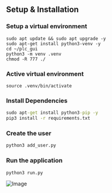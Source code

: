 ## Setup & Installation
### Setup a virtual environment
```
sudo apt update && sudo apt upgrade -y
sudo apt-get install python3-venv -y
cd ~/plc_gui
python3 -m venv .venv
chmod -R 777 ./
```

### Active virtual environment
```
source .venv/bin/activate
```

### Install Dependencies
```cmd
sudo apt-get install python3-pip -y
pip3 install -r requirements.txt
```

### Create the user
```cmd
python3 add_user.py
```

### Run the application
```cmd
python3 run.py
```
![Image](https://rock-technologies.com/Downloads/ABW/Simplenotes/Flask_WEB_GUI_1R.png)
